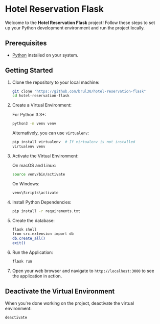 # Hotel Reservation Flask

Welcome to the **Hotel Reservation Flask** project! Follow these steps to set up your Python development environment and run the project locally.

## Prerequisites

- [Python](https://www.python.org/downloads/) installed on your system.
  
## Getting Started

1. Clone the repository to your local machine:

    ```bash
    git clone "https://github.com/brul30/hotel-reservation-flask"
    cd hotel-reservation-flask
    ```

2. Create a Virtual Environment:

    For Python 3.3+:

    ```bash
    python3 -m venv venv
    ```

    Alternatively, you can use `virtualenv`:

    ```bash
    pip install virtualenv  # If virtualenv is not installed
    virtualenv venv
    ```

3. Activate the Virtual Environment:

    On macOS and Linux:

    ```bash
    source venv/bin/activate
    ```

    On Windows:

    ```bash
    venv\Scripts\activate
    ```

4. Install Python Dependencies:

    ```bash
    pip install -r requirements.txt
    ```
5. Create the database:

    ```bash
    flask shell
    from src.extension import db
    db.create_all()
    exit()
    ```

6. Run the Application:

    ```bash
    flask run
    ```

7. Open your web browser and navigate to `http://localhost:3000` to see the application in action.




## Deactivate the Virtual Environment

When you're done working on the project, deactivate the virtual environment:

```bash
deactivate
